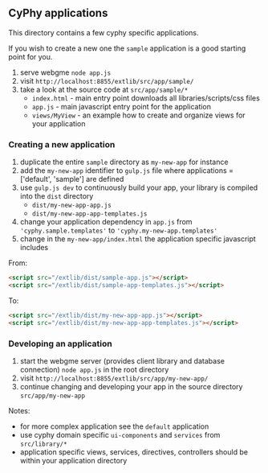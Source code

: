 ## CyPhy applications ##

This directory contains a few cyphy specific applications.

If you wish to create a new one the `sample` application is a good starting point for you.

1. serve webgme `node app.js`
2. visit `http://localhost:8855/extlib/src/app/sample/`
3. take a look at the source code at `src/app/sample/*`
    - `index.html` - main entry point downloads all libraries/scripts/css files
    - `app.js` - main javascript entry point for the application
    - `views/MyView` - an example how to create and organize views for your application

### Creating a new application ###

1. duplicate the entire `sample` directory as `my-new-app` for instance
2. add the `my-new-app` identifier to `gulp.js` file where applications = ['default', 'sample'] are defined
3. use `gulp.js dev` to continuously build your app, your library is compiled into the `dist` directory
    - `dist/my-new-app-app.js`
    - `dist/my-new-app-app-templates.js`
4. change your application dependency in `app.js` from `'cyphy.sample.templates'` to `'cyphy.my-new-app.templates'`
5. change in the `my-new-app/index.html` the application specific javascript includes

From:
```html
<script src="/extlib/dist/sample-app.js"></script>
<script src="/extlib/dist/sample-app-templates.js"></script>
```

To:
```html
<script src="/extlib/dist/my-new-app-app.js"></script>
<script src="/extlib/dist/my-new-app-app-templates.js"></script>
```

### Developing an application ###
1. start the webgme server (provides client library and database connection) `node app.js` in the root directory
2. visit `http://localhost:8855/extlib/src/app/my-new-app/`
3. continue changing and developing your app in the source directory `src/app/my-new-app`

Notes:
- for more complex application see the `default` application
- use cyphy domain specific `ui-components` and `services` from `src/library/*`
- application specific views, services, directives, controllers should be within your application directory
